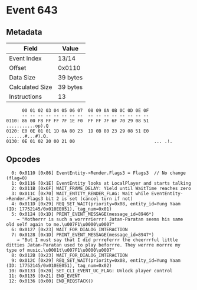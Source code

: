 # Event 643

## Metadata

| Field           | Value    |
|-----------------|----------|
| Event Index     | 13/14    |
| Offset          | 0x0110   |
| Data Size       | 39 bytes |
| Calculated Size | 39 bytes |
| Instructions    | 13       |

```
      00 01 02 03 04 05 06 07  08 09 0A 0B 0C 0D 0E 0F
      -- -- -- -- -- -- -- --  -- -- -- -- -- -- -- --
0110: 86 00 F8 FF FF 7F 1E F0  FF FF 7F 6F 70 29 08 51  ...........op).Q
0120: E0 0E 01 01 1D 0A 80 23  1D 0B 80 23 29 08 51 E0  .......#...#).Q.
0130: 0E 01 02 20 00 21 00                              ... .!.         
```

## Opcodes

```
  0: 0x0110 [0x86] EventEntity->Render.Flags3 = Flags3  // No change (flag=0)
  1: 0x0116 [0x1E] EventEntity looks at LocalPlayer and starts talking
  2: 0x011B [0x6F] WAIT_FRAME_DELAY: Yield until WaitTime reaches zero
  3: 0x011C [0x70] WAIT_ENTITY_RENDER_FLAG: Wait while EventEntity->Render.Flags3 bit 2 is set (cancel turn if not)
  4: 0x011D [0x29] REQ_SET_WAIT(priority=0x08, entity_id=Yung Yaam (ID: 17752145/0x010EE051), tag_num=0x01)
  5: 0x0124 [0x1D] PRINT_EVENT_MESSAGE(message_id=8946*)
    → "Motherrr is such a worrrrierrr! Jatan-Paratan seems his same old self again to me.\u007F1\u0000\u0007"
  6: 0x0127 [0x23] WAIT_FOR_DIALOG_INTERACTION
  7: 0x0128 [0x1D] PRINT_EVENT_MESSAGE(message_id=8947*)
    → "But I must say that I did prrreferrr the cheerrrful little ditties Jatan-Paratan used to play beforrre. They werrre morrre my type of music.\u0001t\u007F1\u0000\u0007"
  8: 0x012B [0x23] WAIT_FOR_DIALOG_INTERACTION
  9: 0x012C [0x29] REQ_SET_WAIT(priority=0x08, entity_id=Yung Yaam (ID: 17752145/0x010EE051), tag_num=0x02)
 10: 0x0133 [0x20] SET_CLI_EVENT_UC_FLAG: Unlock player control
 11: 0x0135 [0x21] END_EVENT
 12: 0x0136 [0x00] END_REQSTACK()
```
